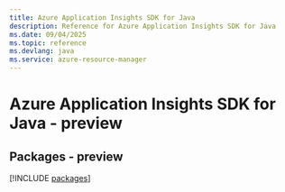 ```yaml
---
title: Azure Application Insights SDK for Java
description: Reference for Azure Application Insights SDK for Java
ms.date: 09/04/2025
ms.topic: reference
ms.devlang: java
ms.service: azure-resource-manager
---
```

# Azure Application Insights SDK for Java - preview
## Packages - preview
[!INCLUDE [packages](application-insights-index.md)]